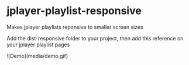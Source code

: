 # jplayer-playlist-responsive
Makes jplayer playlists reponsive to smaller screen sizes

Add the dist-responsive folder to your project, then add this reference on your jplayer playlist pages
<link href="dist-responsive/skin/jplayer.playlist.responsive.css" rel="stylesheet" />
![Demo](media/demo.gif)

